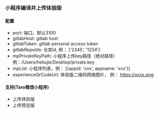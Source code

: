 ### 小程序编译并上传体验版

#### 配置
- port: 端口，默认3100
- gitlabHost: gitlab host
- gitlabToken:  gitlab personal access token
- gitlabRepoIds: 仓库Id, 例： ['2345', '1234']
- mpPrivateKeyPath: 小程序上传key路径（绝对路径）例：/Users/heliujie/Desktop/private.key
- mpList: 小程序列表，例： [{appid: 'xxx', appname: 'xxx'}]
- experienceQrCodeUrl: 体验版二维码网络图片， 例： https://xxxx.png

#### 支持(Taro微信小程序)
- 上传体验版
- 上传预览版
